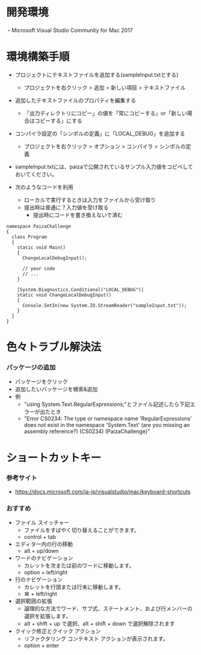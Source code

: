 # 開発環境
・Microsoft Visual Studio Community for Mac 2017

# 環境構築手順

- プロジェクトにテキストファイルを追加する(sampleInput.txtとする)
  - プロジェクトを右クリック > 追加 > 新しい項目 > テキストファイル
- 追加したテキストファイルのプロパティを編集する
  - 「出力ディレクトリにコピー」の値を「常にコピーする」or「新しい場合はコピーする」にする
- コンパイラ設定の「シンボルの定義」に「LOCAL_DEBUG」を追加する
  - プロジェクトを右クリック > オプション > コンパイラ > シンボルの定義
- sampleInput.txtには、paizaで公開されているサンプル入力値をコピペしておいてください。

- 次のようなコードを利用
  - ローカルで実行するときは入力をファイルから受け取り
  - 提出時は普通に？入力値を受け取る
    - 提出時にコードを書き換えないで済む

```
namespace PaizaChallenge
{
  class Program
  {
    static void Main()
    {
      ChangeLocalDebugInput();

      // your code
      // ...
    }

    [System.Diagnostics.Conditional("LOCAL_DEBUG")]
    static void ChangeLocalDebugInput()
    {
      Console.SetIn(new System.IO.StreamReader("sampleInput.txt"));
    }
  }
}
```

# 色々トラブル解決法

### パッケージの追加
- パッケージをクリック
- 追加したいパッケージを検索&追加
- 例
  - "using System.Text.RegularExpressions;"とファイル記述したら下記エラーが出たとき
  - "Error CS0234: The type or namespace name 'RegularExpressions' does not exist in the namespace 'System.Text' (are you missing an assembly reference?) (CS0234) (PaizaChallenge)"


# ショートカットキー
### 参考サイト
- https://docs.microsoft.com/ja-jp/visualstudio/mac/keyboard-shortcuts

### おすすめ
- ファイル スイッチャー
  - ファイルをすばやく切り替えることができます。
  - control + tab
- エディター内の行の移動
  - alt + up/down
- ワードのナビゲーション
  - カレットを次または前のワードに移動します。
  - option + left/right
- 行のナビゲーション
  - カレットを行頭または行末に移動します。
  - ⌘ + left/right
- 選択範囲の拡張
  - 論理的な方法でワード、サブ式、ステートメント、および行メンバーの選択を拡張します。
  - alt + shift + up で選択、alt + shift + down で選択解除されます
- クイック修正とクイック アクション
  - リファクタリング コンテキスト アクションが表示されます。
  - option + enter
